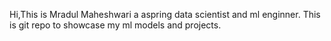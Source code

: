 Hi,This is Mradul Maheshwari a aspring data scientist and ml enginner.
This is git repo to showcase my ml models and projects.
